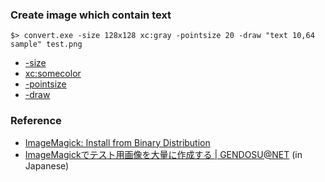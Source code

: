 ### Create image which contain text
```
$> convert.exe -size 128x128 xc:gray -pointsize 20 -draw "text 10,64 sample" test.png
```
- [-size](http://www.imagemagick.org/script/command-line-options.php#size)
- [xc:somecolor](http://www.imagemagick.org/script/command-line-options.php#poly)
- [-pointsize](http://www.imagemagick.org/script/command-line-options.php#pointsize)
- [-draw](http://www.imagemagick.org/script/command-line-options.php#draw)


### Reference
- [ImageMagick: Install from Binary Distribution](http://www.imagemagick.org/script/binary-releases.php#windows)
- [ImageMagickでテスト用画像を大量に作成する | GENDOSU@NET](http://gendosu.jp/archives/1108) (in Japanese)
